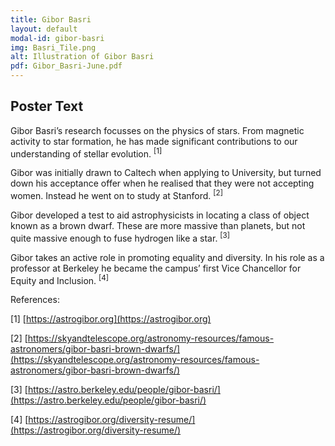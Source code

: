 ```yaml
---
title: Gibor Basri
layout: default
modal-id: gibor-basri
img: Basri_Tile.png
alt: Illustration of Gibor Basri
pdf: Gibor_Basri-June.pdf
---
```

## Poster Text
Gibor Basri’s research focusses on the physics of stars. From magnetic activity to star formation, he has made significant contributions to our understanding of stellar evolution. <sup>[1]</sup>
  
Gibor was initially drawn to Caltech when applying to University, but turned down his acceptance offer when he realised that they were not accepting women. Instead he went on to study at Stanford. <sup>[2]</sup>
  
Gibor developed a test to aid astrophysicists in locating a class of object known as a brown dwarf. These are more massive than planets, but not quite massive enough to fuse hydrogen like a star. <sup>[3]</sup>
  
Gibor takes an active role in promoting equality and diversity. In his role as a professor at Berkeley he became the campus’ first Vice Chancellor for Equity and Inclusion. <sup>[4]</sup>


References:

[1] [https://astrogibor.org](https://astrogibor.org)
  
[2] [https://skyandtelescope.org/astronomy-resources/famous-astronomers/gibor-basri-brown-dwarfs/](https://skyandtelescope.org/astronomy-resources/famous-astronomers/gibor-basri-brown-dwarfs/)
  
[3] [https://astro.berkeley.edu/people/gibor-basri/](https://astro.berkeley.edu/people/gibor-basri/)
  
[4] [https://astrogibor.org/diversity-resume/](https://astrogibor.org/diversity-resume/)
